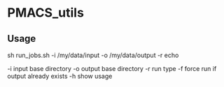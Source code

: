# PMACS_utils

## Usage
sh run_jobs.sh -i /my/data/input -o /my/data/output -r echo 

-i input base directory
-o output base directory
-r run type
-f force run if output already exists
-h show usage
